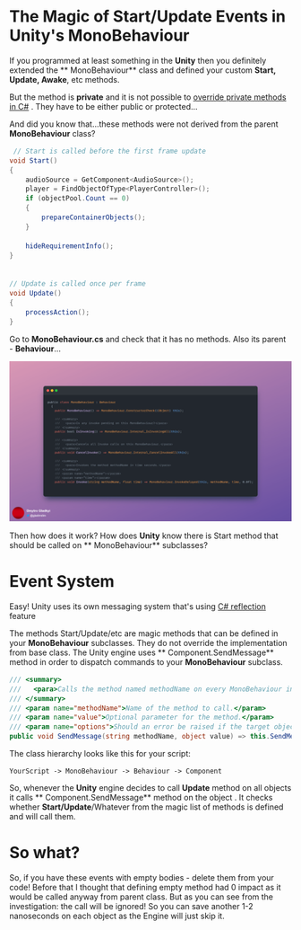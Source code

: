 # The Magic of Start/Update Events in Unity's MonoBehaviour

If you programmed at least something in the **Unity** then you definitely extended the **
MonoBehaviour** class and defined your custom **Start, Update, Awake**, etc methods.

But the method is **private** and it is not possible
to [override private methods in C#](https://docs.microsoft.com/en-us/dotnet/csharp/language-reference/keywords/override)
. They have to be either public or protected...

And did you know that...these methods were not derived from the parent **MonoBehaviour** class?

```c#
 // Start is called before the first frame update
void Start()
{
    audioSource = GetComponent<AudioSource>();
    player = FindObjectOfType<PlayerController>();
    if (objectPool.Count == 0)
    {
        prepareContainerObjects();
    }

    hideRequirementInfo();
}


// Update is called once per frame
void Update()
{
    processAction();
}
```

Go to **MonoBehaviour.cs** and check that it has no methods. Also its parent - **Behaviour**...

![mono_behaviour](mono_behaviour.png)

Then how does it work? How does **Unity** know there is Start method that should be called on **
MonoBehaviour** subclasses?

# Event System

Easy! Unity uses its own messaging system that's
using [C# reflection](https://docs.microsoft.com/en-us/dotnet/csharp/programming-guide/concepts/reflection)
feature

The methods Start/Update/etc are magic methods that can be defined in your **MonoBehaviour**
subclasses. They do not override the implementation from base class. The Unity engine uses **
Component.SendMessage** method in order to dispatch commands to your **MonoBehaviour** subclass.

```c#
/// <summary>
///   <para>Calls the method named methodName on every MonoBehaviour in this game object.</para>
/// </summary>
/// <param name="methodName">Name of the method to call.</param>
/// <param name="value">Optional parameter for the method.</param>
/// <param name="options">Should an error be raised if the target object doesn't implement the method for the message?</param>
public void SendMessage(string methodName, object value) => this.SendMessage(methodName, value, SendMessageOptions.RequireReceiver);

```

The class hierarchy looks like this for your script:

```
YourScript -> MonoBehaviour -> Behaviour -> Component
```

So, whenever the **Unity** engine decides to call **Update** method on all objects it calls **
Component.SendMessage** method on the object . It checks whether **Start/Update**/Whatever from the
magic list of methods is defined and will call them.

# So what?

So, if you have these events with empty bodies - delete them from your code! Before that I thought
that defining empty method had 0 impact as it would be called anyway from parent class. But as you can
see from the investigation: the call will be ignored! So you can save another 1-2 nanoseconds on
each object as the Engine will just skip it.



